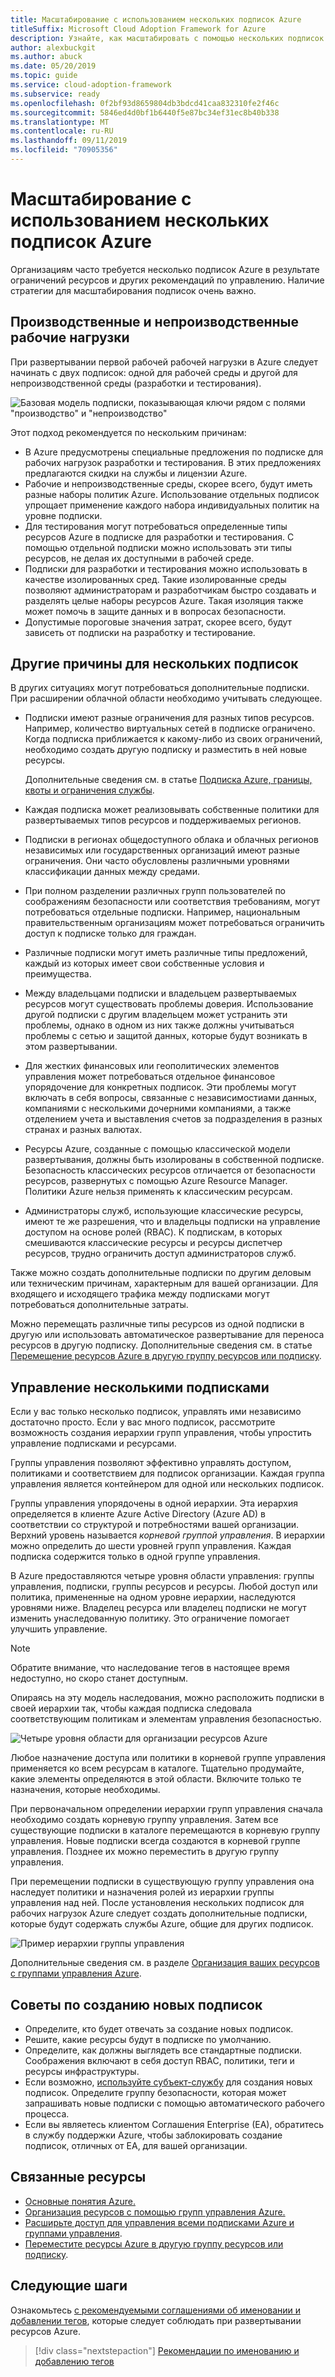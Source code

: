 ```yaml
---
title: Масштабирование с использованием нескольких подписок Azure
titleSuffix: Microsoft Cloud Adoption Framework for Azure
description: Узнайте, как масштабировать с помощью нескольких подписок Azure.
author: alexbuckgit
ms.author: abuck
ms.date: 05/20/2019
ms.topic: guide
ms.service: cloud-adoption-framework
ms.subservice: ready
ms.openlocfilehash: 0f2bf93d8659804db3bdcd41caa832310fe2f46c
ms.sourcegitcommit: 5846ed4d0bf1b6440f5e87bc34ef31ec8b40b338
ms.translationtype: MT
ms.contentlocale: ru-RU
ms.lasthandoff: 09/11/2019
ms.locfileid: "70905356"
---
```

# <a name="scaling-with-multiple-azure-subscriptions"></a>Масштабирование с использованием нескольких подписок Azure

Организациям часто требуется несколько подписок Azure в результате ограничений ресурсов и других рекомендаций по управлению. Наличие стратегии для масштабирования подписок очень важно.

## <a name="production-and-nonproduction-workloads"></a>Производственные и непроизводственные рабочие нагрузки

При развертывании первой рабочей рабочей нагрузки в Azure следует начинать с двух подписок: одной для рабочей среды и другой для непроизводственной среды (разработки и тестирования).

![Базовая модель подписки, показывающая ключи рядом с полями "производство" и "непроизводство"](../../_images/ready/basic-subscription-model.png)

Этот подход рекомендуется по нескольким причинам:

- В Azure предусмотрены специальные предложения по подписке для рабочих нагрузок разработки и тестирования. В этих предложениях предлагаются скидки на службы и лицензии Azure.
- Рабочие и непроизводственные среды, скорее всего, будут иметь разные наборы политик Azure. Использование отдельных подписок упрощает применение каждого набора индивидуальных политик на уровне подписки.
- Для тестирования могут потребоваться определенные типы ресурсов Azure в подписке для разработки и тестирования. С помощью отдельной подписки можно использовать эти типы ресурсов, не делая их доступными в рабочей среде.
- Подписки для разработки и тестирования можно использовать в качестве изолированных сред. Такие изолированные среды позволяют администраторам и разработчикам быстро создавать и разделять целые наборы ресурсов Azure. Такая изоляция также может помочь в защите данных и в вопросах безопасности.
- Допустимые пороговые значения затрат, скорее всего, будут зависеть от подписки на разработку и тестирование.

## <a name="other-reasons-for-multiple-subscriptions"></a>Другие причины для нескольких подписок

В других ситуациях могут потребоваться дополнительные подписки. При расширении облачной области необходимо учитывать следующее.

- Подписки имеют разные ограничения для разных типов ресурсов. Например, количество виртуальных сетей в подписке ограничено. Когда подписка приближается к какому-либо из своих ограничений, необходимо создать другую подписку и разместить в ней новые ресурсы.

  Дополнительные сведения см. в статье [Подписка Azure, границы, квоты и ограничения службы](/azure/azure-subscription-service-limits).

- Каждая подписка может реализовывать собственные политики для развертываемых типов ресурсов и поддерживаемых регионов.

- Подписки в регионах общедоступного облака и облачных регионов независимых или государственных организаций имеют разные ограничения. Они часто обусловлены различными уровнями классификации данных между средами.

- При полном разделении различных групп пользователей по соображениям безопасности или соответствия требованиям, могут потребоваться отдельные подписки. Например, национальным правительственным организациям может потребоваться ограничить доступ к подписке только для граждан.

- Различные подписки могут иметь различные типы предложений, каждый из которых имеет свои собственные условия и преимущества.

- Между владельцами подписки и владельцем развертываемых ресурсов могут существовать проблемы доверия. Использование другой подписки с другим владельцем может устранить эти проблемы, однако в одном из них также должны учитываться проблемы с сетью и защитой данных, которые будут возникать в этом развертывании.

- Для жестких финансовых или геополитических элементов управления может потребоваться отдельное финансовое упорядочение для конкретных подписок. Эти проблемы могут включать в себя вопросы, связанные с независимостиами данных, компаниями с несколькими дочерними компаниями, а также отделением учета и выставления счетов за подразделения в разных странах и разных валютах.

- Ресурсы Azure, созданные с помощью классической модели развертывания, должны быть изолированы в собственной подписке. Безопасность классических ресурсов отличается от безопасности ресурсов, развернутых с помощью Azure Resource Manager. Политики Azure нельзя применять к классическим ресурсам.

- Администраторы служб, использующие классические ресурсы, имеют те же разрешения, что и владельцы подписки на управление доступом на основе ролей (RBAC). К подпискам, в которых смешиваются классические ресурсы и ресурсы диспетчер ресурсов, трудно ограничить доступ администраторов служб.

Также можно создать дополнительные подписки по другим деловым или техническим причинам, характерным для вашей организации. Для входящего и исходящего трафика между подписками могут потребоваться дополнительные затраты.

Можно перемещать различные типы ресурсов из одной подписки в другую или использовать автоматическое развертывание для переноса ресурсов в другую подписку. Дополнительные сведения см. в статье [Перемещение ресурсов Azure в другую группу ресурсов или подписку](/azure/azure-resource-manager/resource-group-move-resources).

## <a name="managing-multiple-subscriptions"></a>Управление несколькими подписками

Если у вас только несколько подписок, управлять ими независимо достаточно просто. Если у вас много подписок, рассмотрите возможность создания иерархии групп управления, чтобы упростить управление подписками и ресурсами.

Группы управления позволяют эффективно управлять доступом, политиками и соответствием для подписок организации. Каждая группа управления является контейнером для одной или нескольких подписок.

Группы управления упорядочены в одной иерархии. Эта иерархия определяется в клиенте Azure Active Directory (Azure AD) в соответствии со структурой и потребностями вашей организации. Верхний уровень называется *корневой группой управления*. В иерархии можно определить до шести уровней групп управления. Каждая подписка содержится только в одной группе управления.

В Azure предоставляются четыре уровня области управления: группы управления, подписки, группы ресурсов и ресурсы. Любой доступ или политика, примененные на одном уровне иерархии, наследуются уровнями ниже. Владелец ресурса или владелец подписки не могут изменить унаследованную политику. Это ограничение помогает улучшить управление.

> [!NOTE]
> Обратите внимание, что наследование тегов в настоящее время недоступно, но скоро станет доступным.

Опираясь на эту модель наследования, можно расположить подписки в своей иерархии так, чтобы каждая подписка следовала соответствующим политикам и элементам управления безопасностью.

![Четыре уровня области для организации ресурсов Azure](/azure/architecture/cloud-adoption/ready/azure-readiness-guide/media/organize-resources/scope-levels.png)

Любое назначение доступа или политики в корневой группе управления применяется ко всем ресурсам в каталоге. Тщательно продумайте, какие элементы определяются в этой области. Включите только те назначения, которые необходимы.

При первоначальном определении иерархии групп управления сначала необходимо создать корневую группу управления. Затем все существующие подписки в каталоге перемещаются в корневую группу управления. Новые подписки всегда создаются в корневой группе управления. Позднее их можно переместить в другую группу управления.

При перемещении подписки в существующую группу управления она наследует политики и назначения ролей из иерархии группы управления над ней. После установления нескольких подписок для рабочих нагрузок Azure следует создать дополнительные подписки, которые будут содержать службы Azure, общие для других подписок.

![Пример иерархии группы управления](../../_images/ready/management-group-hierarchy.png)

Дополнительные сведения см. в разделе [Организация ваших ресурсов с группами управления Azure](/azure/governance/management-groups).

## <a name="tips-for-creating-new-subscriptions"></a>Советы по созданию новых подписок

- Определите, кто будет отвечать за создание новых подписок.
- Решите, какие ресурсы будут в подписке по умолчанию.
- Определите, как должны выглядеть все стандартные подписки. Соображения включают в себя доступ RBAC, политики, теги и ресурсы инфраструктуры.
- Если возможно, [используйте субъект-службу](/azure/azure-resource-manager/grant-access-to-create-subscription) для создания новых подписок. Определите группу безопасности, которая может запрашивать новые подписки с помощью автоматического рабочего процесса.
- Если вы являетесь клиентом Соглашения Enterprise (EA), обратитесь в службу поддержки Azure, чтобы заблокировать создание подписок, отличных от EA, для вашей организации.

## <a name="related-resources"></a>Связанные ресурсы

- [Основные понятия Azure.](./fundamental-concepts.md)
- [Организация ресурсов с помощью групп управления Azure.](/azure/governance/management-groups)
- [Расширьте доступ для управления всеми подписками Azure и группами управления](/azure/role-based-access-control/elevate-access-global-admin).
- [Переместите ресурсы Azure в другую группу ресурсов или подписку](/azure/azure-resource-manager/resource-group-move-resources).

## <a name="next-steps"></a>Следующие шаги

Ознакомьтесь [с рекомендуемыми соглашениями об именовании и добавлении тегов](./name-and-tag.md), которые следует соблюдать при развертывании ресурсов Azure.

> [!div class="nextstepaction"]
> [Рекомендации по именованию и добавлению тегов](./name-and-tag.md)
